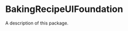 <!--
SPDX-FileCopyrightText: 2025 Moritz Schaub <moritz@pfaender.net>

SPDX-License-Identifier: AGPL-3.0-or-later
-->

# BakingRecipeUIFoundation

A description of this package.

